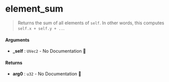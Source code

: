 # element\_sum

>  Returns the sum of all elements of `self`.
>  In other words, this computes `self.x + self.y + ..`.

#### Arguments

- **\_self** : `UVec2` \- No Documentation 🚧

#### Returns

- **arg0** : `u32` \- No Documentation 🚧